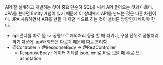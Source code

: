 API 잘 설계하고 개발하는 것이 중요
단순히 SQL를 써서 API 끌어오는 것과 다르다. JPA를 쓴다면 Entity 개념이 있기 때문에 이 상태에서 API를 만드는 것은 다른 차원이다.
JPA 사용하면서 API를 만들 때 어떤 식으로 하는 것이 올바른 방향인지 배워야 한다.

- api 폴더를 따로 둠 -> 공통으로 예외처리 등을 할 때 패키티, 구성 단위로 공통처리하기 때문에, api와 화면은 다르기 때문에 따로 분리함
- @Controller + @ResponseBody -> @RestController
  - ResponseBody : 데이터 자체를 json, xml로 바로 보낼 때 주로 쓰는 annotation
